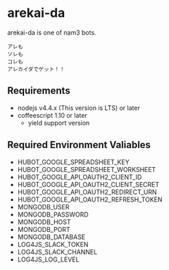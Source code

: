 arekai-da
====

arekai-da is one of nam3 bots.

```
アレも
ソレも
コレも
アレカイダでゲット！！
```

Requirements
----

* nodejs v4.4.x (This version is LTS) or later
* coffeescript 1.10 or later
    + yield support version
    
Required Environment Valiables
----

* HUBOT\_GOOGLE\_SPREADSHEET\_KEY
* HUBOT\_GOOGLE\_SPREADSHEET\_WORKSHEET
* HUBOT\_GOOGLE\_API\_OAUTH2\_CLIENT\_ID
* HUBOT\_GOOGLE\_API\_OAUTH2\_CLIENT\_SECRET
* HUBOT\_GOOGLE\_API\_OAUTH2\_REDIRECT\_URN
* HUBOT\_GOOGLE\_API\_OAUTH2\_REFRESH\_TOKEN
* MONGODB\_USER
* MONGODB\_PASSWORD
* MONGODB\_HOST
* MONGODB\_PORT
* MONGODB\_DATABASE
* LOG4JS\_SLACK\_TOKEN
* LOG4JS\_SLACK\_CHANNEL
* LOG4JS\_LOG\_LEVEL
